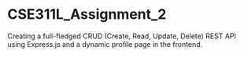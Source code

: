 # CSE311L_Assignment_2
Creating a full-fledged CRUD (Create, Read, Update, Delete) REST API using Express.js and a dynamic profile page in the frontend.

